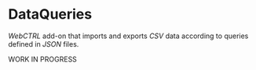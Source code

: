 # DataQueries

*WebCTRL* add-on that imports and exports *CSV* data according to queries defined in *JSON* files.

WORK IN PROGRESS